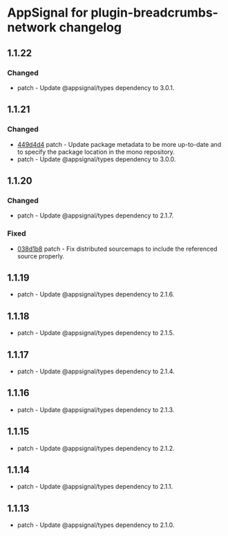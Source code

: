 # AppSignal for plugin-breadcrumbs-network changelog

## 1.1.22

### Changed

- patch - Update @appsignal/types dependency to 3.0.1.

## 1.1.21

### Changed

- [449d4d4](https://github.com/appsignal/appsignal-javascript/commit/449d4d40381e7e6c13076732a8b4e7f65f94d5db) patch - Update package metadata to be more up-to-date and to specify the package location in the mono repository.
- patch - Update @appsignal/types dependency to 3.0.0.

## 1.1.20

### Changed

- patch - Update @appsignal/types dependency to 2.1.7.

### Fixed

- [038d1b8](https://github.com/appsignal/appsignal-javascript/commit/038d1b8beb4042b2610ee3db1c6b3bdb3c9e881f) patch - Fix distributed sourcemaps to include the referenced source properly.

## 1.1.19

- patch - Update @appsignal/types dependency to 2.1.6.

## 1.1.18

- patch - Update @appsignal/types dependency to 2.1.5.

## 1.1.17

- patch - Update @appsignal/types dependency to 2.1.4.

## 1.1.16

- patch - Update @appsignal/types dependency to 2.1.3.

## 1.1.15

- patch - Update @appsignal/types dependency to 2.1.2.

## 1.1.14

- patch - Update @appsignal/types dependency to 2.1.1.

## 1.1.13

- patch - Update @appsignal/types dependency to 2.1.0.
